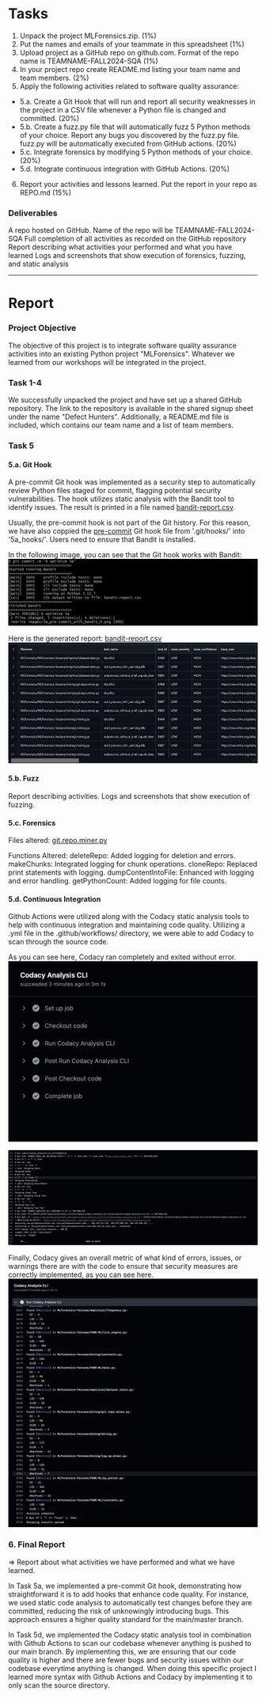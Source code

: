 # Tasks
1. Unpack the project MLForensics.zip. (1%)
2. Put the names and emails of your teammate in this spreadsheet (1%)
3. Upload project as a GitHub repo on github.com. Format of the repo name is TEAMNAME-FALL2024-SQA (1%)
4. In your project repo create README.md listing your team name and team members. (2%)
5. Apply the following activities related to software quality assurance:
- 5.a. Create a Git Hook that will run and report all security weaknesses in the project in a CSV file whenever a Python file is changed and committed. (20%)
- 5.b. Create a fuzz.py file that will automatically fuzz 5 Python methods of your choice. Report any bugs you discovered by the fuzz.py file. fuzz.py will be automatically executed from GitHub actions. (20%)
- 5.c. Integrate forensics by modifying 5 Python methods of your choice. (20%)
- 5.d. Integrate continuous integration with GitHub Actions. (20%)
6. Report your activities and lessons learned. Put the report in your repo as REPO.md (15%)

### Deliverables
A repo hosted on GitHub. Name of the repo will be TEAMNAME-FALL2024-SQA
Full completion of all activities as recorded on the GitHub repository
Report describing what activities your performed and what you have learned
Logs and screenshots that show execution of forensics, fuzzing, and static analysis

----

# Report
### Project Objective
The objective of this project is to integrate software quality assurance activities into an existing Python project "MLForensics". Whatever we learned from our workshops will be integrated in the project.

### Task 1-4
We successfully unpacked the project and have set up a shared GitHub repository. The link to the repository is available in the shared signup sheet under the name "Defect Hunters". Additionally, a README.md file is included, which contains our team name and a list of team members.

### Task 5
#### 5.a. Git Hook
A pre-commit Git hook was implemented as a security step to automatically review Python files staged for commit, flagging potential security vulnerabilities. The hook utilizes static analysis with the Bandit tool to identify issues. The result is printed in a file named [bandit-report.csv](5a_hooks/bandit-report.csv).

Usually, the pre-commit hook is not part of the Git history. For this reason, we have also coppied the [pre-commit](5a_hooks/pre-commit) Git hook file from '.git/hooks/' into '5a_hooks/'. Users need to ensure that Bandit is installed.

In the following image, you can see that the Git hook works with Bandit:
![Commit Command](5a_hooks/5a_pre-commit_with_bandit_0.png)

Here is the generated report: [bandit-report.csv](5a_hooks/bandit-report.csv)
![Commit Command](5a_hooks/5a_pre-commit_result.png)

#### 5.b. Fuzz
Report describing activities.
Logs and screenshots that show execution of fuzzing.

#### 5.c. Forensics
Files altered:
[git.repo.miner.py](MLForensics/MLForensics-farzana/mining/git.repo.miner.py)

Functions Altered:
deleteRepo: Added logging for deletion and errors.
makeChunks: Integrated logging for chunk operations.
cloneRepo: Replaced print statements with logging.
dumpContentIntoFile: Enhanced with logging and error handling.
getPythonCount: Added logging for file counts.

#### 5.d. Continuous Integration
Github Actions were utilized along with the Codacy static analysis tools to help with continuous integration and maintaining code quality. Utilizing a .yml file in the .github/workflows/ directory, we were able to add Codacy to scan through the source code.

As you can see here, Codacy ran completely and exited without error.
![Commit Command](5d_github_actions/codacy_overview.png)

![Commit Command](5d_github_actions/codacy_beginning_logs.png)

Finally, Codacy gives an overall metric of what kind of errors, issues, or warnings there are with the code to ensure that security measures are correctly implemented, as you can see here.
![Commit Command](5d_github_actions/codacy_ending_metrics_summary.png)

### 6. Final Report
=> Report about what activities we have performed and what we have learned.

In Task 5a, we implemented a pre-commit Git hook, demonstrating how straightforward it is to add hooks that enhance code quality. For instance, we used static code analysis to automatically test changes before they are committed, reducing the risk of unknowingly introducing bugs. This approach ensures a higher quality standard for the main/master branch.

In Task 5d, we implemented the Codacy static analysis tool in combination with Github Actions to scan our codebase whenever anything is pushed to our main branch. By implementing this, we are ensuring that our code quality is higher and there are fewer bugs and security issues within our codebase everytime anything is changed. When doing this specific project I learned more syntax with Github Actions and Codacy by implementing it to only scan the source directory.
